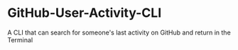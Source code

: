 # GitHub-User-Activity-CLI
A CLI that can search for someone's last activity on GitHub and return in the Terminal
